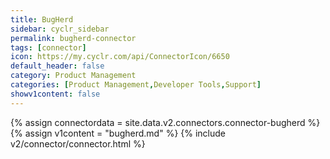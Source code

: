 ```yaml
---
title: BugHerd
sidebar: cyclr_sidebar
permalink: bugherd-connector
tags: [connector]
icon: https://my.cyclr.com/api/ConnectorIcon/6650
default_header: false
category: Product Management
categories: [Product Management,Developer Tools,Support]
showv1content: false
---
```

{% assign connectordata = site.data.v2.connectors.connector-bugherd %}
{% assign v1content = "bugherd.md" %}
{% include v2/connector/connector.html %}	